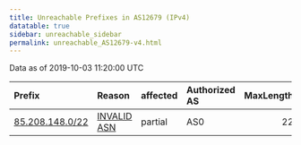 ```yaml
---
title: Unreachable Prefixes in AS12679 (IPv4)
datatable: true
sidebar: unreachable_sidebar
permalink: unreachable_AS12679-v4.html
---
```


Data as of 2019-10-03 11:20:00 UTC


<div class="datatable-begin"></div>

| Prefix                                                   | Reason                                                                                                 | affected   | Authorized AS   |   MaxLength | Anchor                                         |   unreachable /24s |
|:---------------------------------------------------------|:-------------------------------------------------------------------------------------------------------|:-----------|:----------------|------------:|:-----------------------------------------------|-------------------:|
| [85.208.148.0/22](https://stat.ripe.net/85.208.148.0/22) | [INVALID ASN](https://rpki-validator.ripe.net/announcement-preview?asn=AS12679&prefix=85.208.148.0/22) | partial    | AS0             |          22 | [RIPE](unreachable_RIPE_NCC_RPKI_Root-v4.html) |                  4 |

<div class="datatable-end"></div>